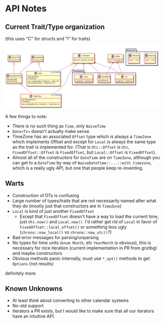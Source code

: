 # API Notes

## Current Trait/Type organization

(this uses "C" for structs and "I" for traits)

![diagram](./assets/current.png)

A few things to note:

* There is no such thing as `Time`, only `NaiveTime`
* `Date<Tz>` doesn't actually make sense.
* TimeZone has an associated `Offset` type which is always a `TimeZone` which
  implements Offset and except for `Local` is always the same type as the trait
  is implemented for. (That is `Utc::Offset` is `Utc`, `FixedOffset::Offset` is
  `FixedOffset`, but `Local::Offset` is `FixedOffset`).
* Almost all of the constructors for `DateTime` are on `TimeZone`, although
  you can get to a `DateTime` by way of `NaiveDateTime::...::with_timezone`,
  which is a really ugly API, but one that people keep re-inventing.

## Warts

* Construction of DTs is confusing
* Large number of types/traits that are not necessarily named after what they
  do (mostly just that constructors are in `TimeZone`)
* `Local` is kind of just another `FixedOffset`
  * Except that `FixedOffset` doesn't have a way to load the current time, just
    `Utc.now()` and `Local.now()`. I'd rather get rid of `Local` in favor of
    `FixedOffset::local_offset()` or something less ugly
    (`chrono::now_local()` vs `chrono::now_utc()`?)
* Bad error messages for parsing/unparsing
* No types for time units (`enum Month`, etc `YearMonth` is obvious), this is
  necessary for nice iteration (current implementation in PR from gnzlbg) and
  maybe constructors
* Obvious methods panic internally, must use `*_opt()` methods to get
  `Options` (not results)

definitely more

## Known Unknowns

* At least *think* about converting to other calendar systems
* No-std support
* Iterators a PR exists, but I would like to make sure that all our iterators
  have an intuitive API.
